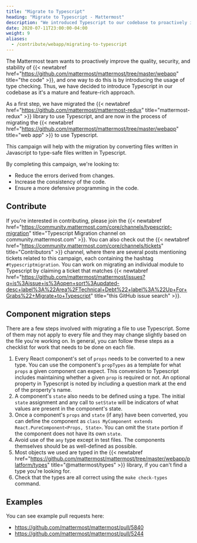 ```yaml
---
title: "Migrate to Typescript"
heading: "Migrate to Typescript - Mattermost"
description: "We introduced Typescript to our codebase to proactively improve the quality, security, and stability of the code."
date: 2020-07-11T23:00:00-04:00
weight: 9
aliases:
  - /contribute/webapp/migrating-to-typescript
---
```


The Mattermost team wants to proactively improve the quality, security, and stability of {{< newtabref href="https://github.com/mattermost/mattermost/tree/master/webapp" title="the code" >}}, and one way to do this is by introducing the usage of type checking. Thus, we have decided to introduce Typescript in our codebase as it's a mature and feature-rich approach. 

As a first step, we have migrated the {{< newtabref href="https://github.com/mattermost/mattermost-redux" title="mattermost-redux" >}} library to use Typescript, and are now in the process of migrating the {{< newtabref href="https://github.com/mattermost/mattermost/tree/master/webapp" title="web app" >}} to use Typescript.

This campaign will help with the migration by converting files written in Javascript to type-safe files written in Typescript.

By completing this campaign, we're looking to:

- Reduce the errors derived from changes.
- Increase the consistency of the code.
- Ensure a more defensive programming in the code.

## Contribute

If you're interested in contributing, please join the {{< newtabref href="https://community.mattermost.com/core/channels/typescript-migration" title="Typescript Migration channel on community.mattermost.com" >}}. You can also check out the {{< newtabref href="https://community.mattermost.com/core/channels/tickets" title="Contributors" >}} channel, where there are several posts mentioning tickets related to this campaign, each containing the hashtag `#typescriptmigration`. You can work on migrating an individual module to Typescript by claiming a ticket that matches {{< newtabref href="https://github.com/mattermost/mattermost/issues?q=is%3Aissue+is%3Aopen+sort%3Aupdated-desc+label%3A%22Area%2FTechnical+Debt%22+label%3A%22Up+For+Grabs%22+Migrate+to+Typescript" title="this GitHub issue search" >}}.

## Component migration steps

There are a few steps involved with migrating a file to use Typescript. Some of them may not apply to every file and they may change slightly based on the file you're working on. In general, you can follow these steps as a checklist for work that needs to be done on each file.

1. Every React component's set of `props` needs to be converted to a new type. You can use the component's `propTypes` as a template for what `props` a given component can expect. This conversion to Typescript includes maintaining whether a given `prop` is required or not. An optional property in Typescript is noted by including a question mark at the end of the property's name.
2. A component's `state` also needs to be defined using a type. The initial `state` assignment and any call to `setState` will be indicators of what values are present in the component's state.
3. Once a component's `props` and `state` (if any) have been converted, you can define the component as `class MyComponent extends React.PureComponent<Props, State>`. You can omit the `State` portion if the component does not have its own `state`.
4. Avoid use of the `any` type except in test files. The components themselves should be as well-defined as possible.
5. Most objects we used are typed in the {{< newtabref href="https://github.com/mattermost/mattermost/tree/master/webapp/platform/types" title="@mattermost/types" >}} library, if you can't find a type you're looking for.
6. Check that the types are all correct using the `make check-types` command.

## Examples

You can see example pull requests here:

- https://github.com/mattermost/mattermost/pull/5840
- https://github.com/mattermost/mattermost/pull/5244
